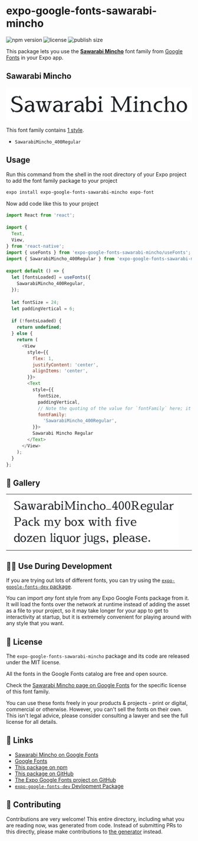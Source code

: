 # expo-google-fonts-sawarabi-mincho

![npm version](https://flat.badgen.net/npm/v/expo-google-fonts-sawarabi-mincho)
![license](https://flat.badgen.net/github/license/expo/google-fonts)
![publish size](https://flat.badgen.net/packagephobia/install/expo-google-fonts-sawarabi-mincho)

This package lets you use the [**Sawarabi Mincho**](https://fonts.google.com/specimen/Sawarabi+Mincho) font family from [Google Fonts](https://fonts.google.com/) in your Expo app.

## Sawarabi Mincho

![Sawarabi Mincho](./font-family.png)

This font family contains [1 style](#-gallery).

- `SawarabiMincho_400Regular`

## Usage

Run this command from the shell in the root directory of your Expo project to add the font family package to your project
```sh
expo install expo-google-fonts-sawarabi-mincho expo-font
```

Now add code like this to your project
```js
import React from 'react';

import {
  Text,
  View,
} from 'react-native';
import { useFonts } from 'expo-google-fonts-sawarabi-mincho/useFonts';
import { SawarabiMincho_400Regular } from 'expo-google-fonts-sawarabi-mincho/400Regular';

export default () => {
  let [fontsLoaded] = useFonts({
    SawarabiMincho_400Regular,
  });

  let fontSize = 24;
  let paddingVertical = 6;

  if (!fontsLoaded) {
    return undefined;
  } else {
    return (
      <View
        style={{
          flex: 1,
          justifyContent: 'center',
          alignItems: 'center',
        }}>
        <Text
          style={{
            fontSize,
            paddingVertical,
            // Note the quoting of the value for `fontFamily` here; it expects a string!
            fontFamily:
              'SawarabiMincho_400Regular',
          }}>
          Sawarabi Mincho Regular
        </Text>
      </View>
    );
  }
};

```

## 🔡 Gallery


||||
|-|-|-|
|![SawarabiMincho_400Regular](.//400Regular/SawarabiMincho_400Regular.ttf.png)||||


## 👩‍💻 Use During Development

If you are trying out lots of different fonts, you can try using the [`expo-google-fonts-dev` package](https://github.com/freeboub/google-fonts/tree/master/font-packages/dev#readme).

You can import *any* font style from any Expo Google Fonts package from it. It will load the fonts
over the network at runtime instead of adding the asset as a file to your project, so it may take longer
for your app to get to interactivity at startup, but it is extremely convenient
for playing around with any style that you want.

## 📖 License

The `expo-google-fonts-sawarabi-mincho` package and its code are released under the MIT license.

All the fonts in the Google Fonts catalog are free and open source.

Check the [Sawarabi Mincho page on Google Fonts](https://fonts.google.com/specimen/Sawarabi+Mincho) for the specific license of this font family.

You can use these fonts freely in your products & projects - print or digital, commercial or otherwise. However, you can't sell the fonts on their own. This isn't legal advice, please consider consulting a lawyer and see the full license for all details.

## 🔗 Links

- [Sawarabi Mincho on Google Fonts](https://fonts.google.com/specimen/Sawarabi+Mincho)
- [Google Fonts](https://fonts.google.com/)
- [This package on npm](https://www.npmjs.com/package/expo-google-fonts-sawarabi-mincho)
- [This package on GitHub](https://github.com/freeboub/google-fonts/tree/master/font-packages/sawarabi-mincho)
- [The Expo Google Fonts project on GitHub](https://github.com/freeboub/google-fonts)
- [`expo-google-fonts-dev` Devlopment Package](https://github.com/freeboub/google-fonts/tree/master/font-packages/dev)

## 🤝 Contributing

Contributions are very welcome! This entire directory, including what you are reading now, was generated from code. Instead of submitting PRs to this directly, please make contributions to [the generator](https://github.com/freeboub/google-fonts/tree/master/packages/generator) instead.
